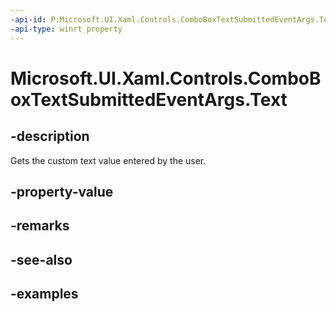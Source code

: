 ```yaml
---
-api-id: P:Microsoft.UI.Xaml.Controls.ComboBoxTextSubmittedEventArgs.Text
-api-type: winrt property
---
```


<!-- Property syntax.
public string Text { get; }
-->

# Microsoft.UI.Xaml.Controls.ComboBoxTextSubmittedEventArgs.Text

## -description
Gets the custom text value entered by the user.

## -property-value

## -remarks

## -see-also

## -examples

